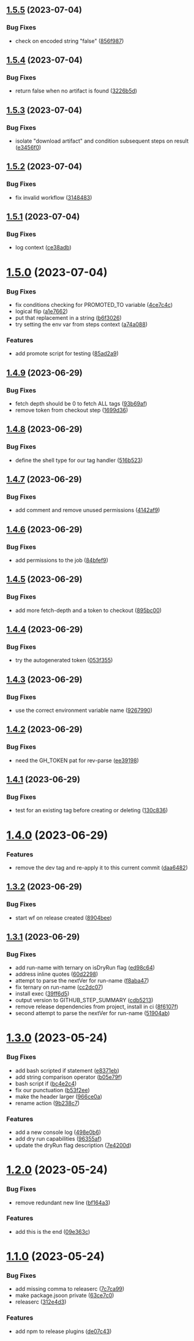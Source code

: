 ## [1.5.5](https://github.com/curtisblanchette/semantic-release/compare/v1.5.4...v1.5.5) (2023-07-04)


### Bug Fixes

* check on encoded string "false" ([856f987](https://github.com/curtisblanchette/semantic-release/commit/856f9870249926d924188748583e10a4b0e0946c))

## [1.5.4](https://github.com/curtisblanchette/semantic-release/compare/v1.5.3...v1.5.4) (2023-07-04)


### Bug Fixes

* return false when no artifact is found ([3226b5d](https://github.com/curtisblanchette/semantic-release/commit/3226b5dd745c524737de666a8ee3681a7d952175))

## [1.5.3](https://github.com/curtisblanchette/semantic-release/compare/v1.5.2...v1.5.3) (2023-07-04)


### Bug Fixes

* isolate "download artifact" and condition subsequent steps on result ([e3456f0](https://github.com/curtisblanchette/semantic-release/commit/e3456f0df45ecc46d9f2acc318f03f213510bb5e))

## [1.5.2](https://github.com/curtisblanchette/semantic-release/compare/v1.5.1...v1.5.2) (2023-07-04)


### Bug Fixes

* fix invalid workflow ([3148483](https://github.com/curtisblanchette/semantic-release/commit/31484833e098a12322e8c7be90b345e43aac87b2))

## [1.5.1](https://github.com/curtisblanchette/semantic-release/compare/v1.5.0...v1.5.1) (2023-07-04)


### Bug Fixes

* log context ([ce38adb](https://github.com/curtisblanchette/semantic-release/commit/ce38adb3bd4401984ad232be3bca0a76dbf3774a))

# [1.5.0](https://github.com/curtisblanchette/semantic-release/compare/v1.4.9...v1.5.0) (2023-07-04)


### Bug Fixes

* fix conditions checking for PROMOTED_TO variable ([4ce7c4c](https://github.com/curtisblanchette/semantic-release/commit/4ce7c4c9d9f704e0dd1ed054635653d6f34888ab))
* logical flip ([a1e7662](https://github.com/curtisblanchette/semantic-release/commit/a1e7662d0f0fe8361801649a74a75be5affe9364))
* put that replacement in a string ([b6f3026](https://github.com/curtisblanchette/semantic-release/commit/b6f302625498997c71ac8e3bccad2818ec076222))
* try setting the env var from steps context ([a74a088](https://github.com/curtisblanchette/semantic-release/commit/a74a08847401601cea93b4107956306a1b0b0412))


### Features

* add promote script for testing ([85ad2a9](https://github.com/curtisblanchette/semantic-release/commit/85ad2a9077bccba3c7aff3509f756b6e3cc45689))

## [1.4.9](https://github.com/curtisblanchette/semantic-release/compare/v1.4.8...v1.4.9) (2023-06-29)


### Bug Fixes

* fetch depth should be 0 to fetch ALL tags ([93b69af](https://github.com/curtisblanchette/semantic-release/commit/93b69afcad37254c85a8fba25fc4f1b2ecd30259))
* remove token from checkout step ([1699d36](https://github.com/curtisblanchette/semantic-release/commit/1699d36cd65d90b6ef0f57dfe1caf7f3dec3512a))

## [1.4.8](https://github.com/curtisblanchette/semantic-release/compare/v1.4.7...v1.4.8) (2023-06-29)


### Bug Fixes

* define the shell type for our tag handler ([516b523](https://github.com/curtisblanchette/semantic-release/commit/516b5233a8600c84e86a35598bb4eb9d3b0d664e))

## [1.4.7](https://github.com/curtisblanchette/semantic-release/compare/v1.4.6...v1.4.7) (2023-06-29)


### Bug Fixes

* add comment and remove unused permissions ([4142af9](https://github.com/curtisblanchette/semantic-release/commit/4142af9524ef229bb7ed09370fc804f98133a875))

## [1.4.6](https://github.com/curtisblanchette/semantic-release/compare/v1.4.5...v1.4.6) (2023-06-29)


### Bug Fixes

* add permissions to the job ([84bfef9](https://github.com/curtisblanchette/semantic-release/commit/84bfef9c61750d257100d62ee6793b40ef2a742c))

## [1.4.5](https://github.com/curtisblanchette/semantic-release/compare/v1.4.4...v1.4.5) (2023-06-29)


### Bug Fixes

* add more fetch-depth and a token to checkout ([895bc00](https://github.com/curtisblanchette/semantic-release/commit/895bc003459e74aa20c3cc52d8914bf6ae7c6f87))

## [1.4.4](https://github.com/curtisblanchette/semantic-release/compare/v1.4.3...v1.4.4) (2023-06-29)


### Bug Fixes

* try the autogenerated token ([053f355](https://github.com/curtisblanchette/semantic-release/commit/053f35577979d06ee1234af55fa5e7872b372271))

## [1.4.3](https://github.com/curtisblanchette/semantic-release/compare/v1.4.2...v1.4.3) (2023-06-29)


### Bug Fixes

* use the correct environment variable name ([9267990](https://github.com/curtisblanchette/semantic-release/commit/9267990486c3d6e16dcc245e193c753dcd8f8ffc))

## [1.4.2](https://github.com/curtisblanchette/semantic-release/compare/v1.4.1...v1.4.2) (2023-06-29)


### Bug Fixes

* need the GH_TOKEN pat for rev-parse ([ee39198](https://github.com/curtisblanchette/semantic-release/commit/ee39198e10cb8fae7957b23150ac7f52cd417b11))

## [1.4.1](https://github.com/curtisblanchette/semantic-release/compare/v1.4.0...v1.4.1) (2023-06-29)


### Bug Fixes

* test for an existing tag before creating or deleting ([130c836](https://github.com/curtisblanchette/semantic-release/commit/130c83623ebbedf0495a51305133b12135ee8271))

# [1.4.0](https://github.com/curtisblanchette/semantic-release/compare/v1.3.2...v1.4.0) (2023-06-29)


### Features

* remove the dev tag and re-apply it to this current commit ([daa6482](https://github.com/curtisblanchette/semantic-release/commit/daa6482cc19abcfb9f9425187d8015794cff6f2a))

## [1.3.2](https://github.com/curtisblanchette/semantic-release/compare/v1.3.1...v1.3.2) (2023-06-29)


### Bug Fixes

* start wf on release created ([8904bee](https://github.com/curtisblanchette/semantic-release/commit/8904beeafc9aa813e5a40c7664cbaa3c1f1cf108))

## [1.3.1](https://github.com/curtisblanchette/semantic-release/compare/v1.3.0...v1.3.1) (2023-06-29)


### Bug Fixes

* add run-name with ternary on isDryRun flag ([ed98c64](https://github.com/curtisblanchette/semantic-release/commit/ed98c64f29f7bcdafa9027a85a1b9eb42272a81a))
* address inline quotes ([60d2298](https://github.com/curtisblanchette/semantic-release/commit/60d2298ec6144ba04ce363da2030c8b0d8faabbf))
* attempt to parse the nextVer for run-name ([f8aba47](https://github.com/curtisblanchette/semantic-release/commit/f8aba4784a37e70131330c6222310a9a1bed5a9a))
* fix ternary on run-name ([cc2dc07](https://github.com/curtisblanchette/semantic-release/commit/cc2dc07a71189da200998a67098110289d0745f9))
* install exec ([39ff6d5](https://github.com/curtisblanchette/semantic-release/commit/39ff6d5e8bed2e564d4ed4ad1720e32d22231a94))
* output version to GITHUB_STEP_SUMMARY ([cdb5213](https://github.com/curtisblanchette/semantic-release/commit/cdb5213364e7b59a4b697915cc4a76e76778e1a4))
* remove release dependencies from project, install in ci ([8f6107f](https://github.com/curtisblanchette/semantic-release/commit/8f6107f71d2d5759b7eceba620c29320befd1865))
* second attempt to parse the nextVer for run-name ([51904ab](https://github.com/curtisblanchette/semantic-release/commit/51904abfeaaf7620fddc47ee81fc6173887295d3))

# [1.3.0](https://github.com/curtisblanchette/semantic-release/compare/v1.2.0...v1.3.0) (2023-05-24)


### Bug Fixes

* add bash scripted if statement ([e8371eb](https://github.com/curtisblanchette/semantic-release/commit/e8371ebe228e63c6afc0f5cded72234c3027f1df))
* add string comparison operator ([b05e79f](https://github.com/curtisblanchette/semantic-release/commit/b05e79f3153485a5b7b6ab621c01be40fdf71d1d))
* bash script if ([bc4e2c4](https://github.com/curtisblanchette/semantic-release/commit/bc4e2c41cfa0510a7a7856b0dfe7d21cc2b2c259))
* fix our punctuation ([b53f2ee](https://github.com/curtisblanchette/semantic-release/commit/b53f2ee3c78373bd2eb9280afabc960fc0bb1402))
* make the header larger ([966ce0a](https://github.com/curtisblanchette/semantic-release/commit/966ce0af4fad3dd0a19cb83b6c71b140bddc133b))
* rename action ([9b238c7](https://github.com/curtisblanchette/semantic-release/commit/9b238c7919f68b3b50f64b727a48217a8da1c0f7))


### Features

* add a new console log ([498e0b6](https://github.com/curtisblanchette/semantic-release/commit/498e0b63527585955edba28e6d85ebae1cd9e184))
* add dry run capabilities ([96355af](https://github.com/curtisblanchette/semantic-release/commit/96355af404b04b5577803920642b78e2ea6c29d3))
* update the dryRun flag description ([7e4200d](https://github.com/curtisblanchette/semantic-release/commit/7e4200d2409806ab586e088f1eea3ef0e2c4858e))

# [1.2.0](https://github.com/curtisblanchette/semantic-release/compare/v1.1.0...v1.2.0) (2023-05-24)


### Bug Fixes

* remove redundant new line ([bf164a3](https://github.com/curtisblanchette/semantic-release/commit/bf164a3677be331b2e9bb98b0c532e2f1893efba))


### Features

* add this is the end ([09e363c](https://github.com/curtisblanchette/semantic-release/commit/09e363c18d5741b1fabb102ff185dc928163552e))

# [1.1.0](https://github.com/curtisblanchette/semantic-release/compare/v1.0.0...v1.1.0) (2023-05-24)


### Bug Fixes

* add missing comma to releaserc ([7c7ca99](https://github.com/curtisblanchette/semantic-release/commit/7c7ca99e96b4cf2251ccbd91f9fe5f4c08845f5a))
* make package.jsoon private ([63ce7c0](https://github.com/curtisblanchette/semantic-release/commit/63ce7c05aca7a559dc81fbbaec9e44614faf700c))
* releaserc ([312e4d3](https://github.com/curtisblanchette/semantic-release/commit/312e4d3cb7db175e7e6d4563dbf6afc680fd63b8))


### Features

* add npm to release plugins ([de07c43](https://github.com/curtisblanchette/semantic-release/commit/de07c434dee4c4420df15ca152f5d0383917f574))
